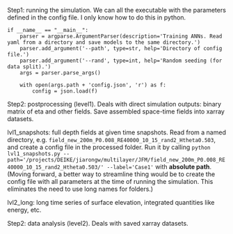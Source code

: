 Step1: running the simulation. We can all the executable with the parameters defined in the config file. I only know how to do this in python.

```
if __name__ == "__main__":
    parser = argparse.ArgumentParser(description='Training ANNs. Read yaml from a directory and save models to the same directory.')
    parser.add_argument('--path', type=str, help='Directory of config file.')
    parser.add_argument('--rand', type=int, help='Random seeding (for data split).')
    args = parser.parse_args()
    
    with open(args.path + 'config.json', 'r') as f:
        config = json.load(f)
```

Step2: postprocessing (level1). Deals with direct simulation outputs: binary matrix of eta and other fields. Save assembled space-time fields into xarray datasets.

lvl1_snapshots: full depth fields at given time snapshots. 
Read from a named directory, e.g. `field_new_200m_P0.008_RE40000_10_15_rand2_Htheta0.503`, and create a config file in the processed folder. Run it by calling `python lvl1_snapshots.py --path='/projects/DEIKE/jiarongw/multilayer/JFM/field_new_200m_P0.008_RE40000_10_15_rand2_Htheta0.503/' --label='Case1'` with **absolute path**. (Moving forward, a better way to streamline thing would be to create the config file with all parameters at the time of running the simulation. This eliminates the need to use long names for folders.)

lvl2_long: long time series of surface elevation, integrated quantities like energy, etc.


Step2: data analysis (level2). Deals with saved xarray datasets.